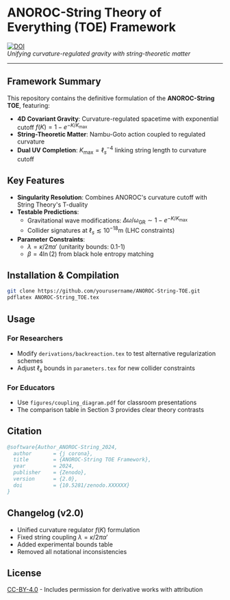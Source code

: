 # ANOROC-String Theory of Everything (TOE) Framework

[![DOI](https://zenodo.org/badge/DOI/10.5281/zenodo.XXXXXX.svg)](https://doi.org/10.5281/zenodo.XXXXXX)  
*Unifying curvature-regulated gravity with string-theoretic matter*

---

## Framework Summary
This repository contains the definitive formulation of the **ANOROC-String TOE**, featuring:
- **4D Covariant Gravity**: Curvature-regulated spacetime with exponential cutoff $f(K) = 1 - e^{-K/K_{\text{max}}}$
- **String-Theoretic Matter**: Nambu-Goto action coupled to regulated curvature
- **Dual UV Completion**: $K_{\text{max}} = \ell_s^{-4}$ linking string length to curvature cutoff

## Key Features
- **Singularity Resolution**: Combines ANOROC's curvature cutoff with String Theory's T-duality
- **Testable Predictions**:
  - Gravitational wave modifications: $\Delta\omega/\omega_{\text{GR}} \sim 1 - e^{-K/K_{\text{max}}}$
  - Collider signatures at $\ell_s \lesssim 10^{-18}\text{m}$ (LHC constraints)
- **Parameter Constraints**:
  - $\lambda = \kappa/2\pi\alpha'$ (unitarity bounds: 0.1-1)
  - $\beta = 4\ln(2)$ from black hole entropy matching

##

## Installation & Compilation
```bash
git clone https://github.com/yourusername/ANOROC-String-TOE.git
pdflatex ANOROC-String_TOE.tex
```

## Usage
### For Researchers
- Modify `derivations/backreaction.tex` to test alternative regularization schemes
- Adjust $\ell_s$ bounds in `parameters.tex` for new collider constraints

### For Educators
- Use `figures/coupling_diagram.pdf` for classroom presentations
- The comparison table in Section 3 provides clear theory contrasts

## Citation
```bibtex
@software{Author_ANOROC-String_2024,
  author       = {j corona},
  title        = {ANOROC-String TOE Framework},
  year         = 2024,
  publisher    = {Zenodo},
  version      = {2.0},
  doi          = {10.5281/zenodo.XXXXXX}
}
```

## Changelog (v2.0)
- Unified curvature regulator $f(K)$ formulation
- Fixed string coupling $\lambda = \kappa/2\pi\alpha'$
- Added experimental bounds table
- Removed all notational inconsistencies

## License
[CC-BY-4.0](LICENSE.md) - Includes permission for derivative works with attribution
```
